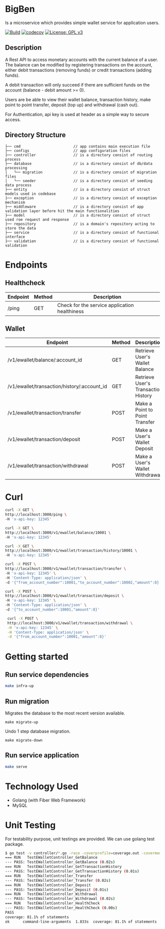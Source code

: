 # BigBen

Is a microservice which provides simple wallet service for application users. 

[![Build](https://github.com/pauluswi/bigben/actions/workflows/build.yml/badge.svg)](https://github.com/pauluswi/bigben/actions/workflows/build.yml)
[![codecov](https://codecov.io/gh/pauluswi/bigben/branch/main/graph/badge.svg)](https://codecov.io/gh/pauluswi/bigben)
[![License: GPL v3](https://img.shields.io/badge/License-GPLv3-blue.svg)](https://www.gnu.org/licenses/gpl-3.0)


## Description

A Rest API to access monetary accounts with the current balance of a user. 
The balance can be modified by registering transactions on the account, either debit transactions (removing funds) or credit transactions (adding funds).

A debit transaction will only succeed if there are sufficient funds on the account (balance - debit amount >= 0).

Users are be able to view their wallet balance, transaction history, make point to point transfer, deposit (top up) and withdrawal (cash out).

For Authentication, api key is used at header as a simple way to secure access.

 
## Directory Structure  
```
├── cmd                        // app contains main execution file 
├── configs                    // app configuration files 
├── controller                 // is a directory consist of routing process
├── database                   // is a directory consist of db/data processing
│   └── migration              // is a directory consist of migration files
│   └── seeder                 // is a directory consist of seeding data process
├── entity                     // is a directory consist of struct models used in codebase
├── exception                  // is a directory consist of exception mechanism
├── middleware                 // is a directory consist of app validation layer before hit the main functionalities 
├── model                      // is a directory consist of struct used roe request and response
├── repository                 // is a domain's repository acting to store the data
├── service                    // is a directory consist of functional interface
├── validation                 // is a directory consist of functional validation
```
# Endpoints

## Healthcheck

| Endpoint | Method | Description |
| -------- | ------ | ----------- |
| /ping    | GET    | Check for the service application healthiness |

## Wallet

| Endpoint                                      | Method | Description |
| --------------------------------------------- | ------ | ----------- |
| /v1/ewallet/balance/:account_id               | GET    | Retrieve User's Wallet Balance  |
| /v1/ewallet/transaction/history/:account_id   | GET    | Retrieve User's Transaction History |
| /v1/ewallet/transaction/transfer              | POST   | Make a Point to Point Transfer |
| /v1/ewallet/transaction/deposit               | POST   | Make a User's Wallet Deposit |
| /v1/ewallet/transaction/withdrawal            | POST   | Make a User's Wallet Withdrawal |

# Curl

  ```sh
  curl -X GET \
  http://localhost:3000/ping \
  -H 'x-api-key: 12345' 
  ```
  ```sh
  curl -X GET \
  http://localhost:3000/v1/ewallet/balance/10001 \
  -H 'x-api-key: 12345' 
  ```
  ```sh
  curl -X GET \
  http://localhost:3000/v1/ewallet/transaction/history/10001 \
  -H 'x-api-key: 12345' 
  ```
  ```sh
  curl -X POST \
  http://localhost:3000/v1/ewallet/transaction/transfer \
  -H 'x-api-key: 12345' \
  -H 'Content-Type: application/json' \
  -d '{"from_account_number":10001,"to_account_number":10002,"amount":8}'
  ```
  ```sh
  curl -X POST \
  http://localhost:3000/v1/ewallet/transaction/deposit \
  -H 'x-api-key: 12345' \
  -H 'Content-Type: application/json' \
  -d '{"to_account_number":10001,"amount":8}'
  ```
 ```sh
  curl -X POST \
  http://localhost:3000/v1/ewallet/transaction/withdrawal \
  -H 'x-api-key: 12345' \
  -H 'Content-Type: application/json' \
  -d '{"from_account_number":10001,"amount":8}'
  ```


# Getting started

## Run service dependencies

```sh
make infra-up
```

## Run migration
Migrates the database to the most recent version available.
```
make migrate-up
```

Undo 1 step database migration.
```
make migrate-down
```

## Run service application

```sh
make serve
```

# Technology Used

- Golang (with Fiber Web Framework)
- MySQL

# Unit Testing

For testability purpose, unit testings are provided.
We can use golang test package.

```sh
$ go test -v controller/*.go -race -coverprofile=coverage.out -covermode=atomic
=== RUN   TestEWalletController_GetBalance
--- PASS: TestEWalletController_GetBalance (0.02s)
=== RUN   TestEWalletController_GetTransactionHistory
--- PASS: TestEWalletController_GetTransactionHistory (0.01s)
=== RUN   TestEWalletController_Transfer
--- PASS: TestEWalletController_Transfer (0.02s)
=== RUN   TestEWalletController_Deposit
--- PASS: TestEWalletController_Deposit (0.01s)
=== RUN   TestEWalletController_Withdrawal
--- PASS: TestEWalletController_Withdrawal (0.02s)
=== RUN   TestEWalletController_HealthCheck
--- PASS: TestEWalletController_HealthCheck (0.00s)
PASS
coverage: 81.1% of statements
ok      command-line-arguments  1.833s  coverage: 81.1% of statements

```
